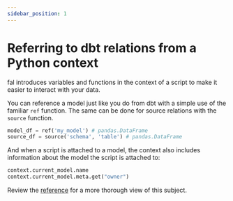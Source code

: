 ```yaml
---
sidebar_position: 1
---
```


# Referring to dbt relations from a Python context

fal introduces variables and functions in the context of a script to make it easier to interact with your data.

You can reference a model just like you do from dbt with a simple use of the familiar `ref` function. The same can be done for source relations with the `source` function.

```py
model_df = ref('my_model') # pandas.DataFrame
source_df = source('schema', 'table') # pandas.DataFrame
```

And when a script is attached to a model, the context also includes information about the model the script is attached to:

```py
context.current_model.name
context.current_model.meta.get("owner")
```

Review the [reference](../../reference/variables-and-functions.md) for a more thorough view of this subject.
